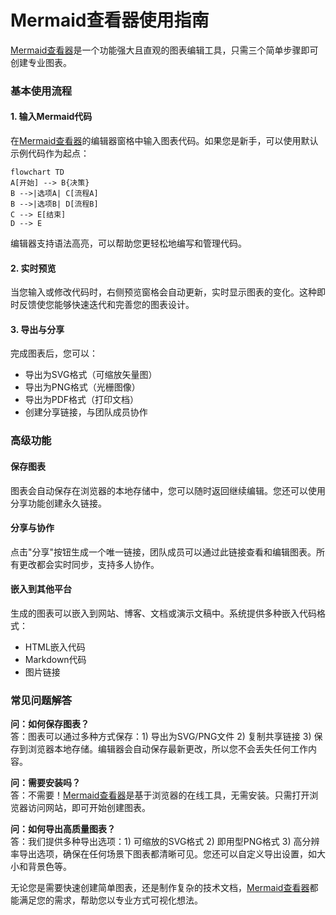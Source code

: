# Mermaid查看器使用指南

[Mermaid查看器](https://mermaidviewer.com)是一个功能强大且直观的图表编辑工具，只需三个简单步骤即可创建专业图表。

### 基本使用流程

#### 1. 输入Mermaid代码

在[Mermaid查看器](https://mermaidviewer.com)的编辑器窗格中输入图表代码。如果您是新手，可以使用默认示例代码作为起点：
```mermaid
flowchart TD
A[开始] --> B{决策}
B -->|选项A| C[流程A]
B -->|选项B| D[流程B]
C --> E[结束]
D --> E
```

编辑器支持语法高亮，可以帮助您更轻松地编写和管理代码。

#### 2. 实时预览

当您输入或修改代码时，右侧预览窗格会自动更新，实时显示图表的变化。这种即时反馈使您能够快速迭代和完善您的图表设计。

#### 3. 导出与分享

完成图表后，您可以：
- 导出为SVG格式（可缩放矢量图）
- 导出为PNG格式（光栅图像）
- 导出为PDF格式（打印文档）
- 创建分享链接，与团队成员协作

### 高级功能

#### 保存图表
图表会自动保存在浏览器的本地存储中，您可以随时返回继续编辑。您还可以使用分享功能创建永久链接。

#### 分享与协作
点击"分享"按钮生成一个唯一链接，团队成员可以通过此链接查看和编辑图表。所有更改都会实时同步，支持多人协作。

#### 嵌入到其他平台
生成的图表可以嵌入到网站、博客、文档或演示文稿中。系统提供多种嵌入代码格式：
- HTML嵌入代码
- Markdown代码
- 图片链接

### 常见问题解答

**问：如何保存图表？**  
答：图表可以通过多种方式保存：1) 导出为SVG/PNG文件 2) 复制共享链接 3) 保存到浏览器本地存储。编辑器会自动保存最新更改，所以您不会丢失任何工作内容。

**问：需要安装吗？**  
答：不需要！[Mermaid查看器](https://mermaidviewer.com)是基于浏览器的在线工具，无需安装。只需打开浏览器访问网站，即可开始创建图表。

**问：如何导出高质量图表？**  
答：我们提供多种导出选项：1) 可缩放的SVG格式 2) 即用型PNG格式 3) 高分辨率导出选项，确保在任何场景下图表都清晰可见。您还可以自定义导出设置，如大小和背景色等。

无论您是需要快速创建简单图表，还是制作复杂的技术文档，[Mermaid查看器](https://mermaidviewer.com)都能满足您的需求，帮助您以专业方式可视化想法。